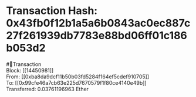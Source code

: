 
Transaction Hash: 0x43fb0f12b1a5a6b0843ac0ec887c27f261939db7783e88bd06ff01c186b053d2
====================================================================================
  
#💸Transaction  
Block: [[14450981]]  
From: [[0xba8da9dcf11b50b03fd5284f164ef5cdef910705]]  
To: [[0x99cfe46a7cb63e225d7670579f1f80ce4140e49b]]  
Transferred: 0.03761196963 Ether